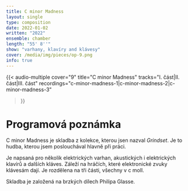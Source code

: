 ```yaml
---
title: C minor Madness
layout: single
type: composition
date: 2022-01-02
written: "2022"
ensemble: chamber
length: "55' 8''"
show: "varhany, klavíry and klávesy"
cover: /media/img/pieces/op-9.png
info: true
---
```


{{< audio-multiple
    cover="9"
    title="C minor Madness"
    tracks="I. část|II. část|III. část"
    recordings="c-minor-madness-1|c-minor-madness-2|c-minor-madness-3"
>}}

# Programová poznámka

C minor Madness je skladba z kolekce, kterou jsen nazval *Grindset*. Je to hudba, kterou jsem poslouchával hlavně při práci.

Je napsaná pro několik elektrických varhan, akustických i elektrických klavírů a dalších kláves. Záleží na hráčích, které elektronické zvuky klávesám dají. Je rozdělena na tři části, všechny v c moll.

Skladba je založená na brzkých dílech Philipa Glasse.